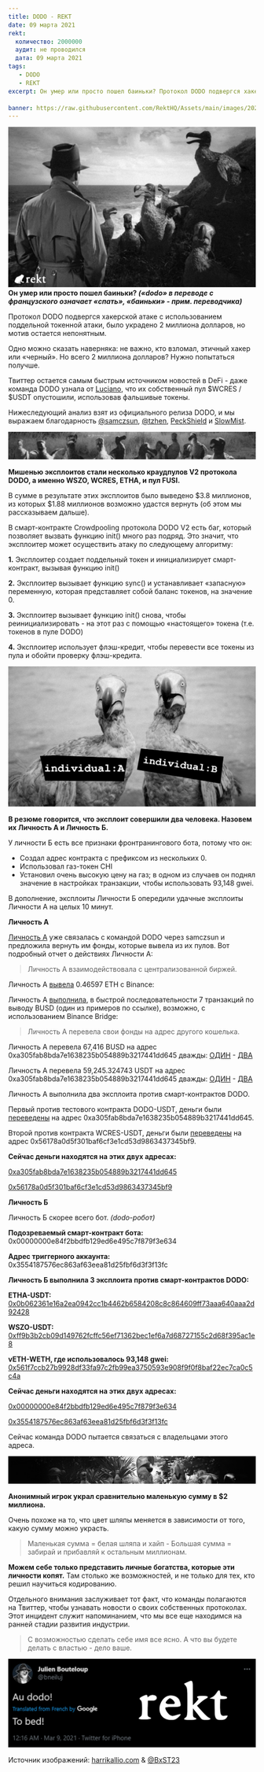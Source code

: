 ```yaml
---
title: DODO - REKT
date: 09 марта 2021
rekt: 
  количество: 2000000
  аудит: не проводился
  дата: 09 марта 2021
tags:
   - DODO
   - REKT
excerpt: Он умер или просто пошел баиньки? Протокол DODO подвергся хакерской атаке с использованием поддельной токенной атаки, было украдено 2 миллиона долларов, но мотив остается непонятным. Одно можно сказать наверняка: не важно, кто взломал, этичный хакер или «черный». Но всего 2 миллиона долларов? Нужно попытаться получше.

banner: https://raw.githubusercontent.com/RektHQ/Assets/main/images/2021/03/dodo-header-twt.png
---
```

![](https://raw.githubusercontent.com/RektHQ/Assets/main/images/2021/03/dodo-header.png)
**Он умер или просто пошел баиньки? _(«dodo» в переводе с французского означает «спать», «баиньки» - прим. переводчика)_**

Протокол DODO подвергся хакерской атаке с использованием поддельной токенной атаки, было украдено 2 миллиона долларов, но мотив остается непонятным. 

Одно можно сказать наверняка: не важно, кто взломал, этичный хакер или «черный». Но всего 2 миллиона долларов? Нужно попытаться получше.

Твиттер остается самым быстрым источником новостей в DeFi - даже команда DODO узнала от [Luciano](https://twitter.com/Luciano_vPEPO/status/1369055985684381696?s=20), что их собственный пул $WCRES / $USDT опустошили, использовав фальшивые токены.

Нижеследующий анализ взят из официального релиза DODO, и мы выражаем благодарность [@samczsun](https://twitter.com/samczsun), [@tzhen](https://twitter.com/tzhen), [PeckShield](https://twitter.com/peckshield) и [SlowMist](https://twitter.com/SlowMist_Team).

![](https://raw.githubusercontent.com/RektHQ/Assets/main/images/2021/03/dodo-linebreak.png)

**Мишенью эксплоитов стали несколько краудпулов V2 протокола DODO, а именно WSZO, WCRES, ETHA, и пул FUSI.**

В сумме в результате этих эксплоитов было выведено $3.8 миллионов, из которых $1.88 миллионов возможно удастся вернуть (об этом мы рассказываем дальше). 

В смарт-контракте Crowdpooling протокола DODO V2 есть баг, который позволяет вызвать функцию init() много раз подряд. Это значит, что эксплоитер может осуществить атаку по следующему алгоритму:

**1.** Эксплоитер создает поддельный токен и инициализирует смарт-контракт, вызывая функцию init()

**2.** Эксплоитер вызывает функцию sync() и устанавливает «запасную» переменную, которая представляет собой баланс токенов, на значение 0.

**3.** Эксплоитер вызывает функцию init() снова, чтобы реинициализировать - на этот раз с помощью «настоящего» токена (т.е. токенов в пуле DODO)

**4.** Эксплоитер использует флэш-кредит, чтобы перевести все токены из пула и обойти проверку флэш-кредита.

![](https://raw.githubusercontent.com/RektHQ/Assets/main/images/2021/03/dodo-suspects.png)

**В резюме говорится, что эксплоит совершили два человека.  Назовем их Личность А и Личность Б.**

У личности Б есть все признаки фронтранингового бота, потому что он:

- Создал адрес контракта с префиксом из нескольких 0.
- Использовал газ-токен CHI
- Установил очень высокую цену на газ; в одном из случаев он поднял значение в настройках транзакции, чтобы использовать 93,148 gwei.   

В дополнение, эксплоиты Личности Б опередили удачные эксплоиты Личности А на целых 10 минут.

**Личность А**

[Личность A](https://etherscan.io/address/0x368a6558255bccac517da5106647d8182c571b23) уже связалась с командой DODO через samczsun и предложила вернуть им фонды, которые вывела из их пулов.   Вот подробный отчет о действиях Личности А:

>Личность А взаимодействовала с централизованной биржей.

Личность A [вывела](https://etherscan.io/tx/0x970b32a8c81dd3fc47fa118621726fc418ec3526c4379470a4000ed7b448360f) 0.46597 ETH с Binance:  

Личность A [выполнила](https://etherscan.io/tx/0x300de107cbca466abe121112848daaf7f5f0d15625d54773dd0bbbff4e276e93), в быстрой последовательности 7 транзакций по выводу BUSD (один из примеров по ссылке), возможно, с использованием Binance Bridge: 

>Личность А перевела свои фонды на адрес другого кошелька.

Личность А перевела 67,416 BUSD на адрес 0xa305fab8bda7e1638235b054889b3217441dd645 дважды: [ОДИН](https://etherscan.io/tx/0x306d08f3d8af85dfdea7a6edb336d7504e8ecc7c609e4b940d188ba68e11cab5) - [ДВА](https://etherscan.io/tx/0x56dbf6421c6e6bd779ab0c12fd49e1f7714dd85023aa74abae1940f8d88669cf)

Личность А перевела 59,245.324743 USDT на адрес 0xa305fab8bda7e1638235b054889b3217441dd645 дважды: [ОДИН](https://etherscan.io/tx/0xbee2f507b2f4b4321927a9762dac757df12fe1ba2d6f85314273b9ea542a5c13) - [ДВА](https://etherscan.com/tx/0xaf80cf58c88f0e0f2f44e3902e4c7cd2c17122511fbc6c2d9b2cd43fbc4199b9)

Личность А выполнила два эксплоита против смарт-контрактов DODO.

Первый против тестового контракта DODO-USDT, деньги были [переведены](https://etherscan.io/address/0x328410f276d4fe83fc78fa56ad32d9821a5e5c1c#tokentxns) на адрес 0xa305fab8bda7e1638235b054889b3217441dd645. 

Второй против контракта WCRES-USDT, деньги были [переведены](https://etherscan.com/address/0x910fd17b9bfc42a6eea822912f036ef5a080be8a#tokentxns) на адрес 0x56178a0d5f301baf6cf3e1cd53d9863437345bf9.

**Сейчас деньги находятся на этих двух адресах:**

[0xa305fab8bda7e1638235b054889b3217441dd645](https://etherscan.io/address/0xa305fab8bda7e1638235b054889b3217441dd645)

[0x56178a0d5f301baf6cf3e1cd53d9863437345bf9](https://etherscan.io/address/0x56178a0d5f301baf6cf3e1cd53d9863437345bf9) 

**Личность Б**

Личность Б скорее всего бот. _(dodo-робот)_

**Подозреваемый смарт-контракт бота:** 0x00000000e84f2bbdfb129ed6e495c7f879f3e634 

**Адрес триггерного аккаунта:** 0x3554187576ec863af63eea81d25fbf6d3f3f13fc

**Личность Б выполнила 3 эксплоита против смарт-контрактов DODO:**

**ETHA-USDT:** [0x0b062361e16a2ea0942cc1b4462b6584208c8c864609ff73aaa640aaa2d92428](https://etherscan.io/tx/0x0b062361e16a2ea0942cc1b4462b6584208c8c864609ff73aaa640aaa2d92428)

**WSZO-USDT:** [0xff9b3b2cb09d149762fcffc56ef71362bec1ef6a7d68727155c2d68f395ac1e8](https://etherscan.io/tx/0xff9b3b2cb09d149762fcffc56ef71362bec1ef6a7d68727155c2d68f395ac1e8)

**vETH-WETH, где использовалось 93,148 gwei:** [0x561f7ccb27b9928df33fa97c2fb99ea3750593e908f9f0f8baf22ec7ca0c5c4a](https://etherscan.io/tx/0x561f7ccb27b9928df33fa97c2fb99ea3750593e908f9f0f8baf22ec7ca0c5c4a)

**Сейчас деньги находятся на этих двух адресах:**

[0x00000000e84f2bbdfb129ed6e495c7f879f3e634](https://etherscan.io/address/0x00000000e84f2bbdfb129ed6e495c7f879f3e634)

[0x3554187576ec863af63eea81d25fbf6d3f3f13fc](https://etherscan.io/address/0x3554187576ec863af63eea81d25fbf6d3f3f13fc) 

Сейчас команда DODO пытается связаться с владельцами этого адреса.

![](https://raw.githubusercontent.com/RektHQ/Assets/main/images/2021/03/dodo-linebreak2.png)

**Анонимный игрок украл сравнительно маленькую сумму в $2 миллиона.** 

Очень похоже на то, что цвет шляпы меняется в зависимости от того, какую сумму можно украсть. 

>Маленькая сумма = белая шляпа и хайп - Большая сумма = забирай и прибавляй к остальным миллионам.

**Можем себе только представить личные богатства, которые эти личности копят.** Там столько же возможностей, и не только для тех, кто решил научиться кодированию.

Отдельного внимания заслуживает тот факт, что команды полагаются на Твиттер, чтобы узнавать новости о своих собственных протоколах. Этот инцидент служит напоминанием, что мы все еще находимся на ранней стадии развития индустрии.

>С возможностью сделать себе имя все ясно. А что вы будете делать с властью - дело ваше. 

![](https://raw.githubusercontent.com/RektHQ/Assets/main/images/2021/03/dodo-conc.png)

Источник изображений: [harrikallio.com](https://harrikallio.com/portfolio/dodo-mauritius-island/) & [@BxST23](https://twitter.com/BxST23) 
